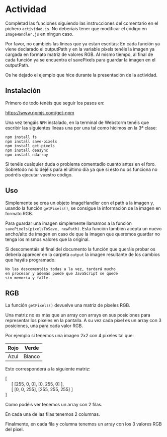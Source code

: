 # Actividad
Completad las funciones siguiendo las instrucciones del comentario en el pichero `actividad.js`. No deberíais tener que 
modificar el código en `ImageHandler.js` en ningun caso.

Por favor, no cambiéis las líneas que ya estan escritas: En cada función ya viene declarado el outputPath y
en la variable pixels tenéis la imagen ya cargada en formato matriz de valores RGB. Al mismo tiempo, al final de cada
función ya se encuentra el savePixels para guardar la imagen en el outputPath.

Os he dejado el ejemplo que hice durante la presentación de la actividad.

## Instalación

Primero de todo tenéis que seguir los pasos en:

https://www.npmjs.com/get-npm

Una vez tengáis `NPM` instalado, en la terminal de Webstorm tenéis que escribir las siguientes líneas una por una tal 
como hicimos en la 3ª clase:

```
npm install fs
npm install save-pixels 
npm install get-pixels
npm install deasync
npm install ndarray
```
 
Si tenéis cualquier duda o problema comentadlo cuanto antes en el foro. Sobretodo no lo dejéis para el último día ya que si esto 
no os funciona no podréis ejecutar vuestro código.

## Uso

Simplemente se crea un objeto ImageHandler con el path a la imagen y, usando la función `getPixels()`, se consigue
la información de la imagen en formato RGB.

Para guardar una imagen simplemente llamamos a la función `savePixels(pixelsToSave, newPath)`. Esta función también
acepta un nuevo ancho/alto de imagen en caso de que la imagen que queremos guardar no tenga los mismos valores que
la original.

Si descomentáis al final del documento la función que queráis probar os debería aparecer en la carpeta `output` la imagen resultante de los cambios que hayáis programado.

```
No las descomentéis todas a la vez, tardará mucho 
en procesar y además puede que JavaScript se quede
sin memoria y falle.
```

## RGB

La función `getPixels()` devuelve una matriz de pixeles RGB.

Una matriz no es más que un array con arrays en sus posiciones para representar los pixeles en la pantalla. A su vez
cada pixel es un array con 3 posiciones, una para cada valor RGB.

Por ejemplo si tenemos una imagen 2x2 con 4 píxeles tal que:

| Rojo | Verde  |
|------|--------|
| Azul | Blanco |

Esto corresponderá a la siguiente matriz:

[<br>
&nbsp;&nbsp;&nbsp;&nbsp;    [ [255, 0, 0], [0, 255, 0]     ],<br>
&nbsp;&nbsp;&nbsp;&nbsp;    [ [0, 0, 255], [255, 255, 255] ]<br>
]

Como podéis ver tenemos un array con 2 filas.

En cada una de las filas tenemos 2 columnas.

Finalmente, en cada fila y columna tenemos un array con los 3 valores RGB del pixel.


